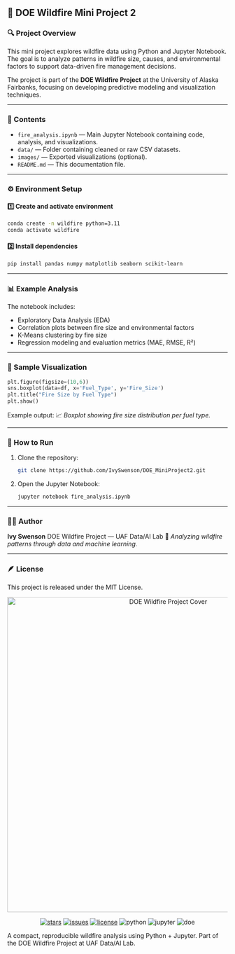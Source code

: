 ## 🌲 DOE Wildfire Mini Project 2

### 🔍 Project Overview

This mini project explores wildfire data using Python and Jupyter Notebook.
The goal is to analyze patterns in wildfire size, causes, and environmental factors to support data-driven fire management decisions.

The project is part of the **DOE Wildfire Project** at the University of Alaska Fairbanks, focusing on developing predictive modeling and visualization techniques.

---

### 📘 Contents

* `fire_analysis.ipynb` — Main Jupyter Notebook containing code, analysis, and visualizations.
* `data/` — Folder containing cleaned or raw CSV datasets.
* `images/` — Exported visualizations (optional).
* `README.md` — This documentation file.

---

### ⚙️ Environment Setup

#### 1️⃣ Create and activate environment

```bash
conda create -n wildfire python=3.11
conda activate wildfire
```

#### 2️⃣ Install dependencies

```bash
pip install pandas numpy matplotlib seaborn scikit-learn
```

---

### 📊 Example Analysis

The notebook includes:

* Exploratory Data Analysis (EDA)
* Correlation plots between fire size and environmental factors
* K-Means clustering by fire size
* Regression modeling and evaluation metrics (MAE, RMSE, R²)

---

### 🧠 Sample Visualization

```python
plt.figure(figsize=(10,6))
sns.boxplot(data=df, x='Fuel_Type', y='Fire_Size')
plt.title("Fire Size by Fuel Type")
plt.show()
```

Example output:
📈 *Boxplot showing fire size distribution per fuel type.*

---

### 🚀 How to Run

1. Clone the repository:

   ```bash
   git clone https://github.com/IvySwenson/DOE_MiniProject2.git
   ```
2. Open the Jupyter Notebook:

   ```bash
   jupyter notebook fire_analysis.ipynb
   ```

---

### 👩‍💻 Author

**Ivy Swenson**
DOE Wildfire Project — UAF Data/AI Lab
💬 *Analyzing wildfire patterns through data and machine learning.*

---

### 🪶 License

This project is released under the MIT License.

<p align="center"> <img src="images/cover.png" alt="DOE Wildfire Project Cover" width="720"> </p> <p align="center"> <a href="https://github.com/IvySwenson/DOE_MiniProject2/stargazers"><img src="https://img.shields.io/github/stars/IvySwenson/DOE_MiniProject2?style=flat" alt="stars"></a> <a href="https://github.com/IvySwenson/DOE_MiniProject2/issues"><img src="https://img.shields.io/github/issues/IvySwenson/DOE_MiniProject2" alt="issues"></a> <a href="https://github.com/IvySwenson/DOE_MiniProject2/blob/main/LICENSE"><img src="https://img.shields.io/badge/License-MIT-blue.svg" alt="license"></a> <img src="https://img.shields.io/badge/python-3.11+-brightgreen" alt="python"> <img src="https://img.shields.io/badge/Jupyter-Notebook-orange" alt="jupyter"> <img src="https://img.shields.io/badge/DOE-Wildfire%20Project-teal" alt="doe"> </p>

A compact, reproducible wildfire analysis using Python + Jupyter.
Part of the DOE Wildfire Project at UAF Data/AI Lab.
